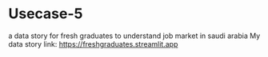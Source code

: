 # Usecase-5


a data story for fresh graduates to understand job market in saudi arabia
My data story link: https://freshgraduates.streamlit.app